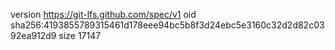 version https://git-lfs.github.com/spec/v1
oid sha256:4193855789315461d178eee94bc5b8f3d24ebc5e3160c32d2d82c0392ea912d9
size 17147
